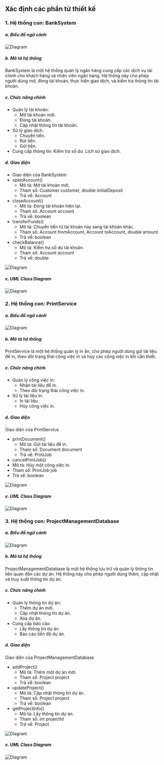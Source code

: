  ## Xác định các phần tử thiết kế
 ### 1. Hệ thống con: BankSystem 

 ##### a. Biểu đồ ngữ cảnh

  ![Diagram](https://www.planttext.com/api/plantuml/png/P4zB2i903Dtd5Bc05t0XrUB2XL3GdNGHnbXBEnb9fa8HJ-R28ta5HssXO5R9UxnFNezdPf4qThu5SZ4evft5u5c7SqNIhFsb3JqpWBAB95NBNtpNMsIFDy0qXwLpePE8MnAgsBF4yaVibSIIMnq42msEpMgf1d8Zfw2UHl9QMzfAk0ECHN0sMqpZvbYmVaGuCJQO5lsNv6TsJO9Q4iUGiHpJnsy0003__mC0)
    
##### b. Mô tả hệ thống
BankSystem là một hệ thống quản lý ngân hàng cung cấp các dịch vụ tài chính cho khách hàng và nhân viên ngân hàng. Hệ thống này cho phép người dùng mở, đóng tài khoản, thực hiện giao dịch, và kiểm tra thông tin tài khoản.

##### c. Chức năng chính
 * Quản lý tài khoản:
   * Mở tài khoản mới.
   * Đóng tài khoản.
   * Cập nhật thông tin tài khoản.
* Xử lý giao dịch:
   * Chuyển tiền.
   * Rút tiền.
   * Gửi tiền.
* Cung cấp thông tin:
    Kiểm tra số dư.
    Lịch sử giao dịch.
##### d. Giao diện
 * Giao diện của BankSystem
  * openAccount()
    * Mô tả: Mở tài khoản mới.
    * Tham số: Customer customer, double initialDeposit
    * Trả về: Account
  * closeAccount()
    * Mô tả: Đóng tài khoản hiện tại.
    * Tham số: Account account
    * Trả về: boolean
  * transferFunds()
    * Mô tả: Chuyển tiền từ tài khoản này sang tài khoản khác.
    * Tham số: Account fromAccount, Account toAccount, double amount
    * Trả về: boolean
  * checkBalance()
    * Mô tả: Kiểm tra số dư tài khoản.
    * Tham số: Account account
    * Trả về: double 

![Diagram](https://www.planttext.com/api/plantuml/png/R91D2i8m48NtEKMM5Ng2hjegWcjFC4sd69hCb6Io4F5aBZoILx3OMF1dDZCytljupEDshwD0aEITiYGO1Z2e3otGU3n7GQylIh-69wJ664uaXKbHs6Eez3PVfRPanOBRuSJHIgLxJft3JQLpA6ECuuXl3YnxzSpkZjaXK7PB08e3XdsYFXP3ODzyHKej_Ak1NuIrn2VMdD2CBJWWW_zAB35rLJLIFx_c2G00__y30000)

##### e. UML Class Diagram

![Diagram](https://www.planttext.com/api/plantuml/png/R90n3i8m303tli8Z37oW4o24n0mVS1EtLAGsIbmn85x6m9Fu0YbDALHuiEIpPP_yl3-MGT5hsxZCE0m1LiP8omhN368i0FjwPtEeMHCiq24Roi5AMpXAL2vCFeUz-fghDmEGCt5QEPidPfm4caBroA4alstPXd7qIEQqxgz5UCkIvQ6RHgEryCTKH_PhYqrtQI9hKQF_9kO4IYzDaig7BmoRvMy3uEp5K1XrAz8limqfrYwylPV4DZxv1G00__y30000)

### 2. Hệ thống con: PrintService
##### a. Biểu đồ ngữ cảnh

![Diagram](https://www.planttext.com/api/plantuml/png/R8z12i9034NtEKKkq0kua89k50IXkf8kqZ4j0pCPoAHkn9Evy4XUmIajWc1MoIVly__x-QgpaTeO0v2pf7ZEhCkwEpL6VG-Wx8na28n7zM8DwyqxnZjWcSi-TNWWeO4ZYxMpk4rkdCv29CSvUnbQU01CzbXLwr-d5JPZ5xtX5xCqVy0IuX-p8N4SPXLB2gXPhgN91m00__y30000)

##### b. Mô tả hệ thống
PrintService là một hệ thống quản lý in ấn, cho phép người dùng gửi tài liệu để in, theo dõi trạng thái công việc in và hủy các công việc in khi cần thiết.

##### c. Chức năng chính
  * Quản lý công việc in:
    * Nhận tài liệu để in.
    * Theo dõi trạng thái công việc in.
  * Xử lý tài liệu in:
    * In tài liệu.
    * Hủy công việc in.
##### d. Giao diện
Giao diện của PrintService
  * printDocument()
    * Mô tả: Gửi tài liệu để in.
    * Tham số: Document document
    * Trả về: PrintJob
  * cancelPrintJob()
  * Mô tả: Hủy một công việc in.
  * Tham số: PrintJob job
  * Trả về: boolean

![Diagram](https://www.planttext.com/api/plantuml/png/UhzxlqDnIM9HIMbk3bTcNabgKLfYSgg2Pq0Ha1ESMbIM2UHLSoc0GG58q2K_kJGtDQz48mNAi5A02MbQAO3rUUKdGNKa9-Obf-R013MoyfCGIe2ga_BpSr8JyxXgkHnIyrA0JW00003__mC0)
    
##### e. UML Class Diagram

![Diagram](https://www.planttext.com/api/plantuml/png/UhzxlqDnIM9HIMbk3bToJc9niO9BVd9fRcfUYK8rbm8Gw2gaG0KyKwmKClDAeAB9-NabG44hXU2IeioyTAXeMdvHRYAge892Uce9p53FlBHy3KskMYwePG50PILU-KbmoxBoar3jWTbk1NSOL0Bex9BIOaohWi7YG4iW8gK5AOabgN31MYw7rBmKe6y10000__y30000)

### 3. Hệ thống con: ProjectManagementDatabase
##### a. Biểu đồ ngữ cảnh

![Diagram](https://www.planttext.com/api/plantuml/png/X90n2i9G38Rtd28NAEuEKi75GP2AK-aG-zB7apQlfD55F9c3H_8A5YtLBfen-Nx-ZpnkzxGpKZirDL1fKN6hySYbRKZ8imxBdL5L0MX_8F4rJwc6nLPaTA2EyGBOJpu0k9OgQaCMek27BjvGncrK2-8Bk09Ccp595ZzgvhXqRhPl7Tbeqy7BysyoOzF0vp7tBGafY-k_yGG00F__0m00)

##### b. Mô tả hệ thống
ProjectManagementDatabase là một hệ thống lưu trữ và quản lý thông tin liên quan đến các dự án. Hệ thống này cho phép người dùng thêm, cập nhật và truy xuất thông tin dự án.

##### c. Chức năng chính
  * Quản lý thông tin dự án:
    * Thêm dự án mới.
    * Cập nhật thông tin dự án.
    * Xóa dự án.
  * Cung cấp báo cáo:
    * Lấy thông tin dự án.
    * Báo cáo tiến độ dự án.
##### d. Giao diện
Giao diện của ProjectManagementDatabase
  * addProject()
    * Mô tả: Thêm một dự án mới.
    * Tham số: Project project
    * Trả về: boolean
  * updateProject()
    * Mô tả: Cập nhật thông tin dự án.
    * Tham số: Project project
    * Trả về: boolean
  * getProjectInfo()
    * Mô tả: Lấy thông tin dự án.
    * Tham số: int projectId
    * Trả về: Project

  ![Diagram](https://www.planttext.com/api/plantuml/png/UhzxlqDnIM9HIMbk3bTcNabgKLfYSgg2Pq1HVbPgSeblObvYUcfkQbw9Is99Ob9YSQf2DPS262Icf40LQHH0Q2i5g82cbK9IVdvEQc8UL6rfGKfYIIhHojDJIw1Iddbf-J3rdYbM2a0NQiBrSTLoEQJcfG1T3W000F__0m00)

##### e. UML Class Diagram

![Diagram](https://www.planttext.com/api/plantuml/png/ND0n3i8m30NGFQVm20CNoDIX2nk24qIfLGKrJcMx4-9a33qILo1jWweqGoJ_oFfF-NxcHjInJd4mVd0YSEFqHA_mCf3F1SPjldOM0ca9oKMqy50Er9UeG_4SHWs93YzhGUiqRontIP6wGmRGevRw5jM5GKvdypOrx8vZuft7wrZh2jd-LtQ7JdB0-HGZajRn8Y7a3DlQLaQJnVcRVW000F__0m00)
